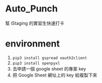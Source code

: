# Auto_Punch
幫 iStaging 的實習生快速打卡

# environment

1. `pip3 install gspread oauth2client`
2. `pip3 install openpyxl`
3. 去申請一個 google sheet 的專案 key
4. 把 Google Sheet 網址上的 key 給複製下來

